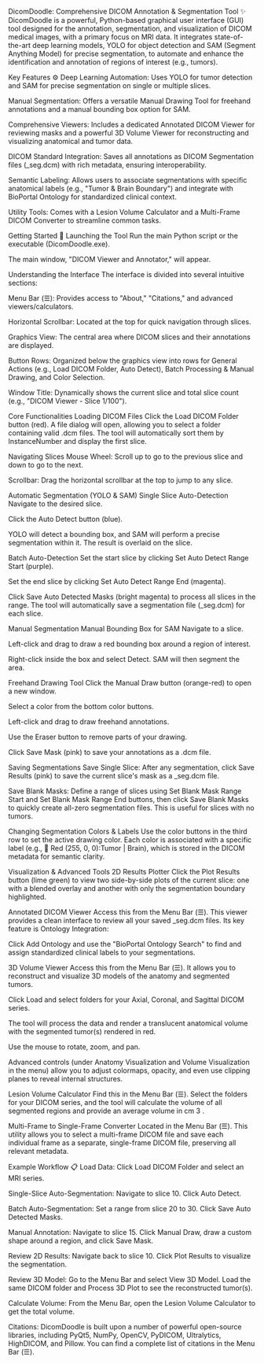 DicomDoodle: Comprehensive DICOM Annotation & Segmentation Tool ✨
DicomDoodle is a powerful, Python-based graphical user interface (GUI) tool designed for the annotation, segmentation, and visualization of DICOM medical images, with a primary focus on MRI data. It integrates state-of-the-art deep learning models, YOLO for object detection and SAM (Segment Anything Model) for precise segmentation, to automate and enhance the identification and annotation of regions of interest (e.g., tumors).

Key Features ⚙️
Deep Learning Automation: Uses YOLO for tumor detection and SAM for precise segmentation on single or multiple slices.

Manual Segmentation: Offers a versatile Manual Drawing Tool for freehand annotations and a manual bounding box option for SAM.

Comprehensive Viewers: Includes a dedicated Annotated DICOM Viewer for reviewing masks and a powerful 3D Volume Viewer for reconstructing and visualizing anatomical and tumor data.

DICOM Standard Integration: Saves all annotations as DICOM Segmentation files (_seg.dcm) with rich metadata, ensuring interoperability.

Semantic Labeling: Allows users to associate segmentations with specific anatomical labels (e.g., "Tumor & Brain Boundary") and integrate with BioPortal Ontology for standardized clinical context.

Utility Tools: Comes with a Lesion Volume Calculator and a Multi-Frame DICOM Converter to streamline common tasks.

Getting Started 🚀
Launching the Tool
Run the main Python script or the executable (DicomDoodle.exe).

The main window, "DICOM Viewer and Annotator," will appear.

Understanding the Interface
The interface is divided into several intuitive sections:

Menu Bar (☰): Provides access to "About," "Citations," and advanced viewers/calculators.

Horizontal Scrollbar: Located at the top for quick navigation through slices.

Graphics View: The central area where DICOM slices and their annotations are displayed.

Button Rows: Organized below the graphics view into rows for General Actions (e.g., Load DICOM Folder, Auto Detect), Batch Processing & Manual Drawing, and Color Selection.

Window Title: Dynamically shows the current slice and total slice count (e.g., "DICOM Viewer - Slice 1/100").

Core Functionalities
Loading DICOM Files
Click the Load DICOM Folder button (red). A file dialog will open, allowing you to select a folder containing valid .dcm files. The tool will automatically sort them by InstanceNumber and display the first slice.

Navigating Slices
Mouse Wheel: Scroll up to go to the previous slice and down to go to the next.

Scrollbar: Drag the horizontal scrollbar at the top to jump to any slice.

Automatic Segmentation (YOLO & SAM)
Single Slice Auto-Detection
Navigate to the desired slice.

Click the Auto Detect button (blue).

YOLO will detect a bounding box, and SAM will perform a precise segmentation within it. The result is overlaid on the slice.

Batch Auto-Detection
Set the start slice by clicking Set Auto Detect Range Start (purple).

Set the end slice by clicking Set Auto Detect Range End (magenta).

Click Save Auto Detected Masks (bright magenta) to process all slices in the range. The tool will automatically save a segmentation file (_seg.dcm) for each slice.

Manual Segmentation
Manual Bounding Box for SAM
Navigate to a slice.

Left-click and drag to draw a red bounding box around a region of interest.

Right-click inside the box and select Detect. SAM will then segment the area.

Freehand Drawing Tool
Click the Manual Draw button (orange-red) to open a new window.

Select a color from the bottom color buttons.

Left-click and drag to draw freehand annotations.

Use the Eraser button to remove parts of your drawing.

Click Save Mask (pink) to save your annotations as a .dcm file.

Saving Segmentations
Save Single Slice: After any segmentation, click Save Results (pink) to save the current slice's mask as a _seg.dcm file.

Save Blank Masks: Define a range of slices using Set Blank Mask Range Start and Set Blank Mask Range End buttons, then click Save Blank Masks to quickly create all-zero segmentation files. This is useful for slices with no tumors.

Changing Segmentation Colors & Labels
Use the color buttons in the third row to set the active drawing color. Each color is associated with a specific label (e.g., 🎨 Red (255, 0, 0):Tumor | Brain), which is stored in the DICOM metadata for semantic clarity.

Visualization & Advanced Tools
2D Results Plotter
Click the Plot Results button (lime green) to view two side-by-side plots of the current slice: one with a blended overlay and another with only the segmentation boundary highlighted.

Annotated DICOM Viewer
Access this from the Menu Bar (☰). This viewer provides a clean interface to review all your saved _seg.dcm files. Its key feature is Ontology Integration:

Click Add Ontology and use the "BioPortal Ontology Search" to find and assign standardized clinical labels to your segmentations.

3D Volume Viewer
Access this from the Menu Bar (☰). It allows you to reconstruct and visualize 3D models of the anatomy and segmented tumors.

Click Load and select folders for your Axial, Coronal, and Sagittal DICOM series.

The tool will process the data and render a translucent anatomical volume with the segmented tumor(s) rendered in red.

Use the mouse to rotate, zoom, and pan.

Advanced controls (under Anatomy Visualization and Volume Visualization in the menu) allow you to adjust colormaps, opacity, and even use clipping planes to reveal internal structures.

Lesion Volume Calculator
Find this in the Menu Bar (☰). Select the folders for your DICOM series, and the tool will calculate the volume of all segmented regions and provide an average volume in cm 
3
 .

Multi-Frame to Single-Frame Converter
Located in the Menu Bar (☰). This utility allows you to select a multi-frame DICOM file and save each individual frame as a separate, single-frame DICOM file, preserving all relevant metadata.

Example Workflow 📋
Load Data: Click Load DICOM Folder and select an MRI series.

Single-Slice Auto-Segmentation: Navigate to slice 10. Click Auto Detect.

Batch Auto-Segmentation: Set a range from slice 20 to 30. Click Save Auto Detected Masks.

Manual Annotation: Navigate to slice 15. Click Manual Draw, draw a custom shape around a region, and click Save Mask.

Review 2D Results: Navigate back to slice 10. Click Plot Results to visualize the segmentation.

Review 3D Model: Go to the Menu Bar and select View 3D Model. Load the same DICOM folder and Process 3D Plot to see the reconstructed tumor(s).

Calculate Volume: From the Menu Bar, open the Lesion Volume Calculator to get the total volume.

Citations: DicomDoodle is built upon a number of powerful open-source libraries, including PyQt5, NumPy, OpenCV, PyDICOM, Ultralytics, HighDICOM, and Pillow. You can find a complete list of citations in the Menu Bar (☰).
